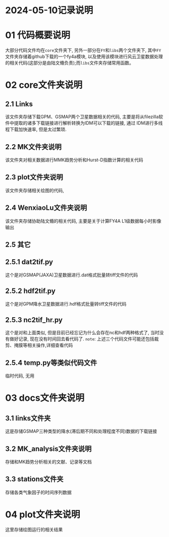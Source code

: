 # 2024-05-10记录说明
# 01 代码概要说明
大部分代码文件均在`core`文件夹下, 另外一部分在`FY`和`libs`两个文件夹下, 其中`FY`文件夹存储着github下载的一个fy4a模块,
以及使用该模块进行风云卫星数据处理的相关代码(这部分是由陆文翛负责);而`libs`文件夹存储常用函数。

# 02 core文件夹说明
## 2.1 Links
该文件夹存储下载GPM、GSMAP两个卫星数据相关的代码, 主要是将从filezilla软件中提取的诸多下载链接进行解析转换为IDM可以下载的链接, 通过
IDM进行多线程下载加快速率, 但是太过繁琐.
## 2.2 MK文件夹说明
该文件夹对相关数据进行MMK趋势分析和Hurst-D指数计算的相关代码
## 2.3 plot文件夹说明
该文件夹存储相关绘图的代码,
## 2.4 WenxiaoLu文件夹说明
该文件夹存储协助陆文翛的相关代码, 主要是关于计算FY4A L1级数据每小时影像输出
## 2.5 其它
## 2.5.1 dat2tif.py
这个是对GSMAP(JAXA)卫星数据进行.dat格式批量转tiff文件的代码
## 2.5.2 hdf2tif.py
这个是对GPM降水卫星数据进行.hdf格式批量转tiff文件的代码
## 2.5.3 nc2tif_hr.py
这个是对和上面类似, 但是目前已经忘记为什么会存在nc和hdf两种格式了, 当时没有做好记录, 现在没有时间回去看代码了.
`note`: 上述三个代码文件可能还包括裁剪、掩膜等相关操作,详细查看代码
## 2.5.4 temp.py等类似代码文件
临时代码, 无用

# 03 docs文件夹说明
## 3.1 links文件夹
这是存储GSMAP三种类型的降水(滞后期不同和处理程度不同)数据的下载链接
## 3.2 MK_analysis文件夹说明
存储和MK趋势分析相关的文献、记录等文档
## 3.3 stations文件夹
存储各类气象因子的时间序列数据

# 04 plot文件夹说明
这里存储绘图运行的相关结果